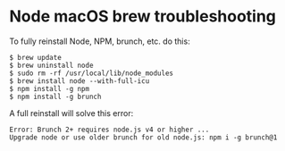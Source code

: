 # Node macOS brew troubleshooting

To fully reinstall Node, NPM, brunch, etc. do this:

    $ brew update
    $ brew uninstall node
    $ sudo rm -rf /usr/local/lib/node_modules
    $ brew install node --with-full-icu
    $ npm install -g npm
    $ npm install -g brunch

A full reinstall will solve this error:

    Error: Brunch 2+ requires node.js v4 or higher ...
    Upgrade node or use older brunch for old node.js: npm i -g brunch@1

